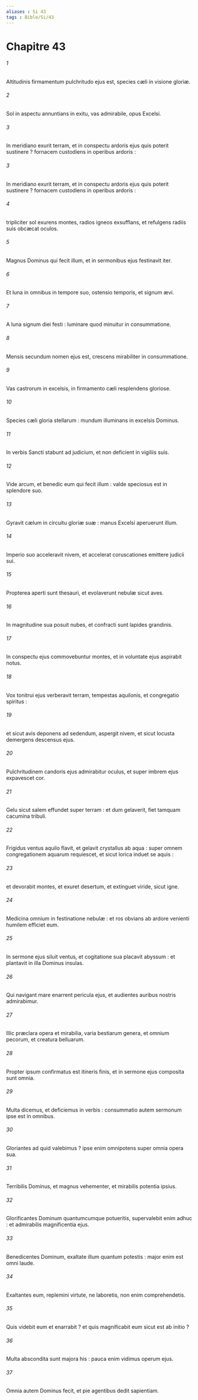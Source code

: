 ```yaml
---
aliases : Si 43
tags : Bible/Si/43
---
```


# Chapitre 43

###### 1
Altitudinis firmamentum pulchritudo ejus est, species cæli in visione gloriæ.
###### 2
Sol in aspectu annuntians in exitu, vas admirabile, opus Excelsi.
###### 3
In meridiano exurit terram, et in conspectu ardoris ejus quis poterit sustinere ? fornacem custodiens in operibus ardoris :
###### 3
In meridiano exurit terram, et in conspectu ardoris ejus quis poterit sustinere ? fornacem custodiens in operibus ardoris :
###### 4
tripliciter sol exurens montes, radios igneos exsufflans, et refulgens radiis suis obcæcat oculos.
###### 5
Magnus Dominus qui fecit illum, et in sermonibus ejus festinavit iter.
###### 6
Et luna in omnibus in tempore suo, ostensio temporis, et signum ævi.
###### 7
A luna signum diei festi : luminare quod minuitur in consummatione.
###### 8
Mensis secundum nomen ejus est, crescens mirabiliter in consummatione.
###### 9
Vas castrorum in excelsis, in firmamento cæli resplendens gloriose.
###### 10
Species cæli gloria stellarum : mundum illuminans in excelsis Dominus.
###### 11
In verbis Sancti stabunt ad judicium, et non deficient in vigiliis suis.
###### 12
Vide arcum, et benedic eum qui fecit illum : valde speciosus est in splendore suo.
###### 13
Gyravit cælum in circuitu gloriæ suæ : manus Excelsi aperuerunt illum.
###### 14
Imperio suo acceleravit nivem, et accelerat coruscationes emittere judicii sui.
###### 15
Propterea aperti sunt thesauri, et evolaverunt nebulæ sicut aves.
###### 16
In magnitudine sua posuit nubes, et confracti sunt lapides grandinis.
###### 17
In conspectu ejus commovebuntur montes, et in voluntate ejus aspirabit notus.
###### 18
Vox tonitrui ejus verberavit terram, tempestas aquilonis, et congregatio spiritus :
###### 19
et sicut avis deponens ad sedendum, aspergit nivem, et sicut locusta demergens descensus ejus.
###### 20
Pulchritudinem candoris ejus admirabitur oculus, et super imbrem ejus expavescet cor.
###### 21
Gelu sicut salem effundet super terram : et dum gelaverit, fiet tamquam cacumina tribuli.
###### 22
Frigidus ventus aquilo flavit, et gelavit crystallus ab aqua : super omnem congregationem aquarum requiescet, et sicut lorica induet se aquis :
###### 23
et devorabit montes, et exuret desertum, et extinguet viride, sicut igne.
###### 24
Medicina omnium in festinatione nebulæ : et ros obvians ab ardore venienti humilem efficiet eum.
###### 25
In sermone ejus siluit ventus, et cogitatione sua placavit abyssum : et plantavit in illa Dominus insulas.
###### 26
Qui navigant mare enarrent pericula ejus, et audientes auribus nostris admirabimur.
###### 27
Illic præclara opera et mirabilia, varia bestiarum genera, et omnium pecorum, et creatura belluarum.
###### 28
Propter ipsum confirmatus est itineris finis, et in sermone ejus composita sunt omnia.
###### 29
Multa dicemus, et deficiemus in verbis : consummatio autem sermonum ipse est in omnibus.
###### 30
Gloriantes ad quid valebimus ? ipse enim omnipotens super omnia opera sua.
###### 31
Terribilis Dominus, et magnus vehementer, et mirabilis potentia ipsius.
###### 32
Glorificantes Dominum quantumcumque potueritis, supervalebit enim adhuc : et admirabilis magnificentia ejus.
###### 33
Benedicentes Dominum, exaltate illum quantum potestis : major enim est omni laude.
###### 34
Exaltantes eum, replemini virtute, ne laboretis, non enim comprehendetis.
###### 35
Quis videbit eum et enarrabit ? et quis magnificabit eum sicut est ab initio ?
###### 36
Multa abscondita sunt majora his : pauca enim vidimus operum ejus.
###### 37
Omnia autem Dominus fecit, et pie agentibus dedit sapientiam.
